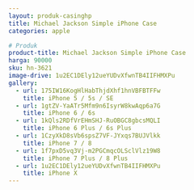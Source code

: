 ```yaml
---
layout: produk-casinghp
title: Michael Jackson Simple iPhone Case
categories: apple

# Produk
product-title: Michael Jackson Simple iPhone Case
harga: 90000
sku: hn-3621
image-drive: 1u2EC1DEly12ueYUDvXfwnTB4IIFHMXPu
gallery:
  - url: 175IW16KogHlHabThjdXhf1hnVBFBTFFw
    title: iPhone 5 / 5s / SE
  - url: 1gtZV-YaATr5Mfm9n6IsyrW8kwAqp6a7G
    title: iPhone 6 / 6s
  - url: 1kQls2RDfVrEHmSHJ-RuOBGC8gbcsMQLI
    title: iPhone 6 Plus / 6s Plus
  - url: 1CzyXkD8sVb6spsZ7VF-JYxqs7BUJVlkk
    title: iPhone 7 / 8
  - url: 1f7pxD5vq3Vj-m2PGCmqcOLSclVlz19W8
    title: iPhone 7 Plus / 8 Plus
  - url: 1u2EC1DEly12ueYUDvXfwnTB4IIFHMXPu
    title: iPhone X
---
```

